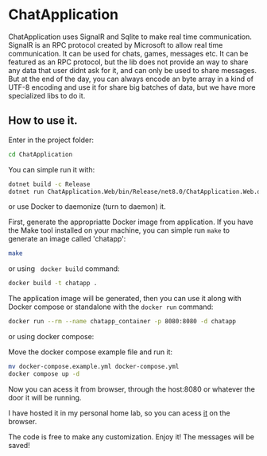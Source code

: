 # ChatApplication

ChatApplication uses SignalR and Sqlite to make real time communication. SignalR is an RPC protocol created by Microsoft to allow real time communication.
It can be used for chats, games, messages etc. It can be featured as an RPC protocol, but the lib does not provide an way to share any data that user didnt
ask for it, and can only be used to share messages. But at the end of the day, you can always encode an byte array in a kind of UTF-8 encoding and use it 
for share big batches of data, but we have more specialized libs to do it.

## How to use it.
Enter in the project folder:
``` bash
cd ChatApplication
```

You can simple run it with:
``` bash
dotnet build -c Release
dotnet run ChatApplication.Web/bin/Release/net8.0/ChatApplication.Web.dll
```
or use Docker to daemonize (turn to daemon) it.

First, generate the appropriatte Docker image from application. If you have the Make tool installed on your machine, you can simple run ```make``` to generate 
an image called 'chatapp':

``` bash
make
```
or using ``` docker build``` command:
``` bash
docker build -t chatapp .
```

The application image will be generated, then you can use it along with Docker compose or standalone with the ```docker run``` command:

``` bash
docker run --rm --name chatapp_container -p 8080:8080 -d chatapp
```
or using docker compose:

Move the docker compose example file and run it:
``` bash
mv docker-compose.example.yml docker-compose.yml
docker compose up -d 
```

Now you can acess it from browser, through the host:8080 or whatever the door it will be running.


I have hosted it in my personal home lab, so you can acess [it](https://chatapp.darkpass.com.br) on the browser.

The code is free to make any customization. Enjoy it! The messages will be saved!

